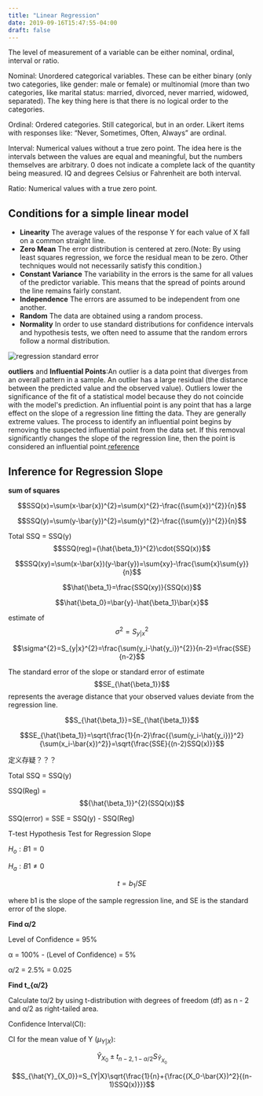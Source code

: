 ```yaml
---
title: "Linear Regression"
date: 2019-09-16T15:47:55-04:00
draft: false
---
```


The level of measurement of a variable can be either nominal, ordinal,
interval or ratio.

Nominal:
Unordered categorical variables. These can be either binary (only two categories, like gender: male or female) or multinomial (more than two categories, like marital status: married, divorced, never married, widowed, separated). The key thing here is that there is no logical order to the categories.

Ordinal:
Ordered categories. Still categorical, but in an order. Likert items with responses like: “Never, Sometimes, Often, Always” are ordinal.

Interval:
Numerical values without a true zero point. The idea here is the intervals between the values are equal and meaningful, but the numbers themselves are arbitrary. 0 does not indicate a complete lack of the quantity being measured. IQ and degrees Celsius or Fahrenheit are both interval.

Ratio:
Numerical values with a true zero point.

## Conditions for a simple linear model
- **Linearity** The average values of the response Y for each value of X fall on a common straight line.
- **Zero Mean** The error distribution is centered at zero.(Note: By using least squares regression, we force the residual mean to be zero. Other techniques would not necessarily satisfy this condition.)
- **Constant Variance** The variability in the errors is the same for all values of the predictor variable. This means that the spread of points around the line remains fairly constant.
- **Independence** The errors are assumed to be independent from one another.
- **Random** The data are obtained using a random process. 
- **Normality** In order to use standard distributions for confidence intervals and hypothesis tests, we often need to assume that the random errors follow a normal distribution.

![regression standard error](/img/regression_standard_error.png)

**outliers** and **Influential Points**:An outlier is a data point that diverges from an overall pattern in a sample. An outlier has a large residual (the distance between the predicted value and the observed value). Outliers lower the significance of the fit of a statistical model because they do not coincide with the model's prediction. An influential point is any point that has a large effect on the slope of a regression line fitting the data. They are generally extreme values. The process to identify an influential point begins by removing the suspected influential point from the data set. If this removal significantly changes the slope of the regression line, then the point is considered an influential point.[reference](https://www.chegg.com/homework-help/definitions/outliers-and-influential-points-31)

## Inference for Regression Slope
**sum of squares**

$$SSQ(x)=\sum(x-\bar{x})^{2}=\sum(x)^{2}-\frac{(\sum{x})^{2}}{n}$$

$$SSQ(y)=\sum(y-\bar{y})^{2}=\sum(y)^{2}-\frac{(\sum{y})^{2}}{n}$$

Total SSQ = SSQ(y)
$$SSQ(reg)={\hat{\beta_1}}^{2}\cdot{SSQ(x)}$$

$$SSQ(xy)=\sum(x-\bar{x})(y-\bar{y})=\sum{xy}-\frac{\sum{x}\sum{y}}{n}$$

$$\hat{\beta_1}=\frac{SSQ(xy)}{SSQ(x)}$$

$$\hat{\beta_0}=\bar{y}-\hat{\beta_1}\bar{x}$$

estimate of $$\sigma^{2}=S_{y|x}^{2}$$

$$\sigma^{2}=S_{y|x}^{2}=\frac{\sum(y_i-\hat{y_i})^{2}}{n-2}=\frac{SSE}{n-2}$$ 

The standard error of the slope or standard error of estimate $$SE_{\hat{\beta_1}}$$ represents the average distance that your observed values deviate from the regression line.

$$S_{\hat{\beta_1}}=SE_{\hat{\beta_1}}$$

$$SE_{\hat{\beta_1}}=\sqrt{\frac{1}{n-2}\frac{{\sum(y_i-\hat{y_i})}^2}{\sum(x_i-\bar{x})^2}}=\sqrt{\frac{SSE}{(n-2)SSQ(x)}}$$ 

定义存疑？？？

Total SSQ = SSQ(y)

SSQ(Reg) = $${\hat{\beta_1}}^{2}(SSQ(x))$$

SSQ(error) = SSE = SSQ(y) - SSQ(Reg)

T-test
Hypothesis Test for Regression Slope

$H_o: Β1 = 0$

$H_a: Β1 ≠ 0$

$$t = b_1/SE$$

where b1 is the slope of the sample regression line, and SE is the standard error of the slope.

**Find α/2**

Level of Confidence = 95%

α = 100% - (Level of Confidence) = 5%

α/2 = 2.5% = 0.025

**Find t_{α/2}**

Calculate tα/2 by using t-distribution with degrees of freedom (df) as n - 2 and α/2 as right-tailed area.

Confidence Interval(CI):

CI for the mean value of Y ($\mu_{Y|X}$):

$${\hat{Y}_{X_0}}\pm{{t_{n-2,1-{\alpha}/2}}S_{\hat{Y}_{X_0}}}$$

$$S_{\hat{Y}_{X_0}}=S_{Y|X}\sqrt{\frac{1}{n}+{\frac{(X_0-\bar{X})^2}{(n-1)SSQ(x)}}}$$
